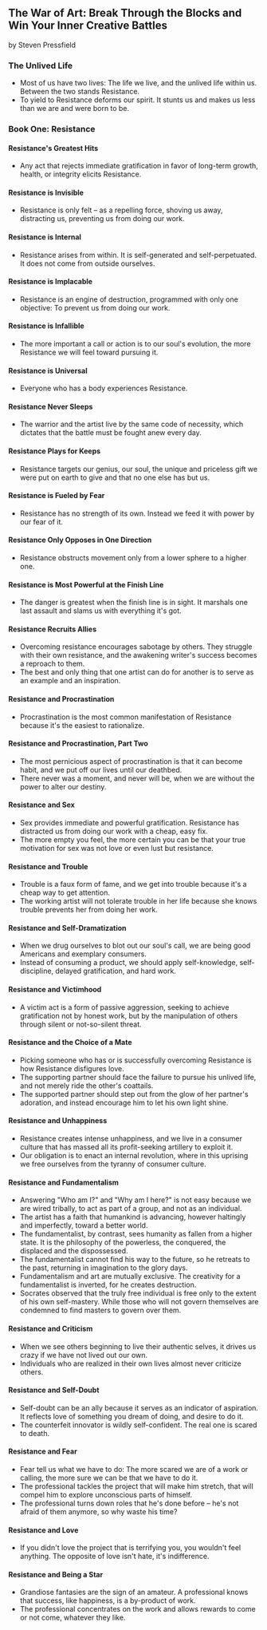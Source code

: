 ## The War of Art: Break Through the Blocks and Win Your Inner Creative Battles

by Steven Pressfield

### The Unlived Life

* Most of us have two lives: The life we live, and the unlived life within us. Between the two stands Resistance.
* To yield to Resistance deforms our spirit. It stunts us and makes us less than we are and were born to be.

### Book One: Resistance

#### Resistance's Greatest Hits

* Any act that rejects immediate gratification in favor of long-term growth, health, or integrity elicits Resistance.

#### Resistance is Invisible

* Resistance is only felt – as a repelling force, shoving us away, distracting us, preventing us from doing our work.

#### Resistance is Internal

* Resistance arises from within. It is self-generated and self-perpetuated. It does not come from outside ourselves.

#### Resistance is Implacable

* Resistance is an engine of destruction, programmed with only one objective: To prevent us from doing our work.

#### Resistance is Infallible

* The more important a call or action is to our soul's evolution, the more Resistance we will feel toward pursuing it.

#### Resistance is Universal

* Everyone who has a body experiences Resistance.

#### Resistance Never Sleeps

* The warrior and the artist live by the same code of necessity, which dictates that the battle must be fought anew every day.

#### Resistance Plays for Keeps

* Resistance targets our genius, our soul, the unique and priceless gift we were put on earth to give and that no one else has but us.

#### Resistance is Fueled by Fear

* Resistance has no strength of its own. Instead we feed it with power by our fear of it.

#### Resistance Only Opposes in One Direction

* Resistance obstructs movement only from a lower sphere to a higher one.

#### Resistance is Most Powerful at the Finish Line

* The danger is greatest when the finish line is in sight. It marshals one last assault and slams us with everything it's got.

#### Resistance Recruits Allies

* Overcoming resistance encourages sabotage by others. They struggle with their own resistance, and the awakening writer's success becomes a reproach to them.
* The best and only thing that one artist can do for another is to serve as an example and an inspiration.

#### Resistance and Procrastination

* Procrastination is the most common manifestation of Resistance because it's the easiest to rationalize.

#### Resistance and Procrastination, Part Two

* The most pernicious aspect of procrastination is that it can become habit, and we put off our lives until our deathbed.
* There never was a moment, and never will be, when we are without the power to alter our destiny.

#### Resistance and Sex

* Sex provides immediate and powerful gratification. Resistance has distracted us from doing our work with a cheap, easy fix.
* The more empty you feel, the more certain you can be that your true motivation for sex was not love or even lust but resistance.

#### Resistance and Trouble

* Trouble is a faux form of fame, and we get into trouble because it's a cheap way to get attention.
* The working artist will not tolerate trouble in her life because she knows trouble prevents her from doing her work.

#### Resistance and Self-Dramatization

* When we drug ourselves to blot out our soul's call, we are being good Americans and exemplary consumers.
* Instead of consuming a product, we should apply self-knowledge, self-discipline, delayed gratification, and hard work.

#### Resistance and Victimhood

* A victim act is a form of passive aggression, seeking to achieve gratification not by honest work, but by the manipulation of others through silent or not-so-silent threat.

#### Resistance and the Choice of a Mate

* Picking someone who has or is successfully overcoming Resistance is how Resistance disfigures love.
* The supporting partner should face the failure to pursue his unlived life, and not merely ride the other's coattails.
* The supported partner should step out from the glow of her partner's adoration, and instead encourage him to let his own light shine.

#### Resistance and Unhappiness

* Resistance creates intense unhappiness, and we live in a consumer culture that has massed all its profit-seeking artillery to exploit it.
* Our obligation is to enact an internal revolution, where in this uprising we free ourselves from the tyranny of consumer culture.

#### Resistance and Fundamentalism

* Answering "Who am I?" and "Why am I here?" is not easy because we are wired tribally, to act as part of a group, and not as an individual.
* The artist has a faith that humankind is advancing, however haltingly and imperfectly, toward a better world.
* The fundamentalist, by contrast, sees humanity as fallen from a higher state. It is the philosophy of the powerless, the conquered, the displaced and the dispossessed.
* The fundamentalist cannot find his way to the future, so he retreats to the past, returning in imagination to the glory days.
* Fundamentalism and art are mutually exclusive. The creativity for a fundamentalist is inverted, for he creates destruction.
* Socrates observed that the truly free individual is free only to the extent of his own self-mastery. While those who will not govern themselves are condemned to find masters to govern over them.

#### Resistance and Criticism

* When we see others beginning to live their authentic selves, it drives us crazy if we have not lived out our own.
* Individuals who are realized in their own lives almost never criticize others.

#### Resistance and Self-Doubt

* Self-doubt can be an ally because it serves as an indicator of aspiration. It reflects love of something you dream of doing, and desire to do it.
* The counterfeit innovator is wildly self-confident. The real one is scared to death.

#### Resistance and Fear

* Fear tell us what we have to do: The more scared we are of a work or calling, the more sure we can be that we have to do it.
* The professional tackles the project that will make him stretch, that will compel him to explore unconscious parts of himself.
* The professional turns down roles that he's done before – he's not afraid of them anymore, so why waste his time?

#### Resistance and Love

* If you didn't love the project that is terrifying you, you wouldn't feel anything. The opposite of love isn't hate, it's indifference.

#### Resistance and Being a Star

* Grandiose fantasies are the sign of an amateur. A professional knows that success, like happiness, is a by-product of work.
* The professional concentrates on the work and allows rewards to come or not come, whatever they like.
